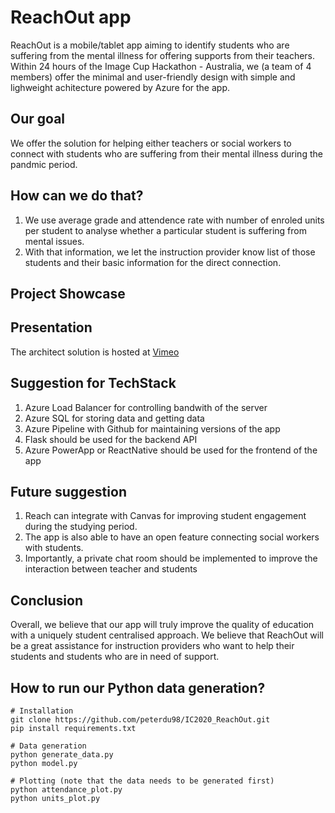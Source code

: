 # ReachOut app

ReachOut is a mobile/tablet app aiming to identify students who are suffering from the mental illness for offering supports from their teachers. Within 24 hours of the Image Cup Hackathon - Australia, we (a team of 4 members) offer the minimal and user-friendly design with simple and lighweight achitecture powered by Azure for the app.

## Our goal

We offer the solution for helping either teachers or social workers to connect with students who are suffering from their mental illness during the pandmic period.

## How can we do that?

1. We use average grade and attendence rate with number of enroled units per student to analyse whether a particular student is suffering from mental issues.
2. With that information, we let the instruction provider know list of those students and their basic information for the direct connection. 

## Project Showcase


## Presentation

The architect solution is hosted at [Vimeo](https://vimeo.com/490302037)


## Suggestion for TechStack

1. Azure Load Balancer for controlling bandwith of the server
2. Azure SQL for storing data and getting data
3. Azure Pipeline with Github for maintaining versions of the app
4. Flask should be used for the backend API
5. Azure PowerApp or ReactNative should be used for the frontend of the app

## Future suggestion

1. Reach can integrate with Canvas for improving student engagement during the studying period.
2. The app is also able to have an open feature connecting social workers with students.
3. Importantly, a private chat room should be implemented to improve the interaction between teacher and students

## Conclusion

Overall, we believe that our app will truly improve the quality of education with a uniquely student centralised approach. We believe that ReachOut will be a great assistance for instruction providers who want to help their students and students who are in need of support.

## How to run our Python data generation?

```
# Installation
git clone https://github.com/peterdu98/IC2020_ReachOut.git
pip install requirements.txt

# Data generation
python generate_data.py
python model.py

# Plotting (note that the data needs to be generated first)
python attendance_plot.py
python units_plot.py
```
